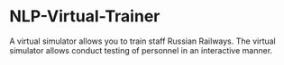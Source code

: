 # NLP-Virtual-Trainer
A virtual simulator allows you to train staff Russian Railways. The virtual simulator allows conduct testing of personnel in an interactive manner.
